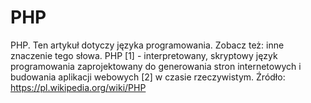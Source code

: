 # PHP
PHP. Ten artykuł dotyczy języka programowania. Zobacz też: inne znaczenie tego słowa. PHP [1] - interpretowany, skryptowy język programowania zaprojektowany do generowania stron internetowych i budowania aplikacji webowych [2] w czasie rzeczywistym.
Źródło: https://pl.wikipedia.org/wiki/PHP